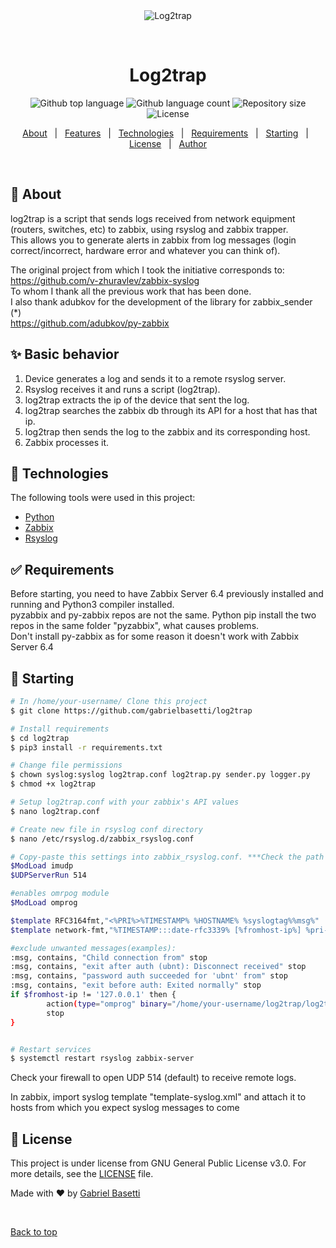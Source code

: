 <div align="center" id="top"> 
  <img src="./.github/app.gif" alt="Log2trap" />

  &#xa0;

  <!-- <a href="https://log2trap.netlify.app">Demo</a> -->
</div>

<h1 align="center">Log2trap</h1>

<p align="center">
  <img alt="Github top language" src="https://img.shields.io/github/languages/top/gabrielbasetti/log2trap?color=56BEB8">

  <img alt="Github language count" src="https://img.shields.io/github/languages/count/gabrielbasetti/log2trap?color=56BEB8">

  <img alt="Repository size" src="https://img.shields.io/github/repo-size/gabrielbasetti/log2trap?color=56BEB8">

  <img alt="License" src="https://img.shields.io/github/license/gabrielbasetti/log2trap?color=56BEB8">

  <!-- <img alt="Github issues" src="https://img.shields.io/github/issues/gabrielbasetti/log2trap?color=56BEB8" /> -->

  <!-- <img alt="Github forks" src="https://img.shields.io/github/forks/gabrielbasetti/log2trap?color=56BEB8" /> -->

  <!-- <img alt="Github stars" src="https://img.shields.io/github/stars/gabrielbasetti/log2trap?color=56BEB8" /> -->
</p>

<!-- Status -->

<!-- <h4 align="center"> 
	🚧  Log2trap 🚀 Under construction...  🚧
</h4> 

<hr> -->

<p align="center">
  <a href="#dart-about">About</a> &#xa0; | &#xa0; 
  <a href="#sparkles-features">Features</a> &#xa0; | &#xa0;
  <a href="#rocket-technologies">Technologies</a> &#xa0; | &#xa0;
  <a href="#white_check_mark-requirements">Requirements</a> &#xa0; | &#xa0;
  <a href="#checkered_flag-starting">Starting</a> &#xa0; | &#xa0;
  <a href="#memo-license">License</a> &#xa0; | &#xa0;
  <a href="https://github.com/gabrielbasetti" target="_blank">Author</a>
</p>

<br>

## :dart: About ##

log2trap is a script that sends logs received from network equipment (routers, switches, etc) to zabbix, using rsyslog and zabbix trapper.<br>
This allows you to generate alerts in zabbix from log messages (login correct/incorrect, hardware error and whatever you can think of).<br>

The original project from which I took the initiative corresponds to:<br>
https://github.com/v-zhuravlev/zabbix-syslog<br>
To whom I thank all the previous work that has been done.<br>
I also thank adubkov for the development of the library for zabbix_sender (*)<br>
https://github.com/adubkov/py-zabbix

## :sparkles: Basic behavior ##

1. Device generates a log and sends it to a remote rsyslog server.
2. Rsyslog receives it and runs a script (log2trap).
3. log2trap extracts the ip of the device that sent the log.
4. log2trap searches the zabbix db through its API for a host that has that ip.
5. log2trap then sends the log to the zabbix and its corresponding host.
6. Zabbix processes it.

## :rocket: Technologies ##

The following tools were used in this project:

- [Python](https://python.org/)
- [Zabbix](https://zabbix.com)
- [Rsyslog](https://rsyslog.com)

## :white_check_mark: Requirements ##

Before starting, you need to have Zabbix Server 6.4 previously installed and running and Python3 compiler installed.<br>
pyzabbix and py-zabbix repos are not the same. Python pip install the two repos in the same folder "pyzabbix", what causes problems.<br>
Don't install py-zabbix as for some reason it doesn't work with Zabbix Server 6.4

## :checkered_flag: Starting ##

```bash
# In /home/your-username/ Clone this project
$ git clone https://github.com/gabrielbasetti/log2trap

# Install requirements
$ cd log2trap
$ pip3 install -r requirements.txt

# Change file permissions
$ chown syslog:syslog log2trap.conf log2trap.py sender.py logger.py
$ chmod +x log2trap

# Setup log2trap.conf with your zabbix's API values
$ nano log2trap.conf

# Create new file in rsyslog conf directory
$ nano /etc/rsyslog.d/zabbix_rsyslog.conf

# Copy-paste this settings into zabbix_rsyslog.conf. ***Check the path of the binary***
$ModLoad imudp
$UDPServerRun 514

#enables omrpog module
$ModLoad omprog

$template RFC3164fmt,"<%PRI%>%TIMESTAMP% %HOSTNAME% %syslogtag%%msg%"
$template network-fmt,"%TIMESTAMP:::date-rfc3339% [%fromhost-ip%] %pri-text% %syslogtag%%msg%\n"

#exclude unwanted messages(examples):
:msg, contains, "Child connection from" stop
:msg, contains, "exit after auth (ubnt): Disconnect received" stop
:msg, contains, "password auth succeeded for 'ubnt' from" stop
:msg, contains, "exit before auth: Exited normally" stop
if $fromhost-ip != '127.0.0.1' then {
        action(type="omprog" binary="/home/your-username/log2trap/log2trap.py" template="network-fmt")
        stop
}


# Restart services
$ systemctl restart rsyslog zabbix-server

```
Check your firewall to open UDP 514 (default) to receive remote logs.

In zabbix, import syslog template "template-syslog.xml" and attach it to hosts from which you expect syslog messages to come

## :memo: License ##

This project is under license from GNU General Public License v3.0. For more details, see the [LICENSE](LICENSE) file.


Made with :heart: by <a href="https://github.com/gabrielbasetti" target="_blank">Gabriel Basetti</a>

&#xa0;

<a href="#top">Back to top</a>
